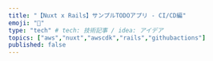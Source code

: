 ```yaml
---
title: "【Nuxt x Rails】サンプルTODOアプリ - CI/CD編"
emoji: "💨"
type: "tech" # tech: 技術記事 / idea: アイデア
topics: ["aws","nuxt","awscdk","rails","githubactions"]
published: false
---
```

